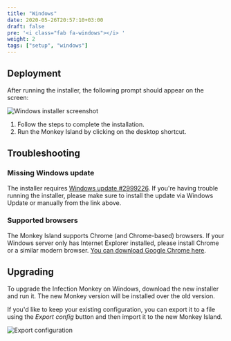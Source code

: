 ```yaml
---
title: "Windows"
date: 2020-05-26T20:57:10+03:00
draft: false
pre: '<i class="fab fa-windows"></i> '
weight: 2
tags: ["setup", "windows"]
---
```


## Deployment

After running the installer, the following prompt should appear on the screen:

![Windows installer screenshot](../../images/setup/windows/installer-screenshot-1.png "Windows installer screenshot")

1. Follow the steps to complete the installation.
1. Run the Monkey Island by clicking on the desktop shortcut.

## Troubleshooting

### Missing Windows update

The installer requires [Windows update #2999226](https://support.microsoft.com/en-us/help/2999226/update-for-universal-c-runtime-in-windows). If you're having trouble running the installer, please make sure to install the update via Windows Update or manually from the link above.

### Supported browsers

The Monkey Island supports Chrome (and Chrome-based) browsers. If your Windows server only has Internet Explorer installed, please install Chrome or a similar modern browser. [You can download Google Chrome here](https://www.google.com/chrome/).

## Upgrading

To upgrade the Infection Monkey on Windows, download the new installer and run
it. The new Monkey version will be installed over the old version.

If you'd like to keep your existing configuration, you can export it to a file
using the *Export config* button and then import it to the new Monkey Island.

![Export configuration](../../images/setup/export-configuration.png "Export configuration")

